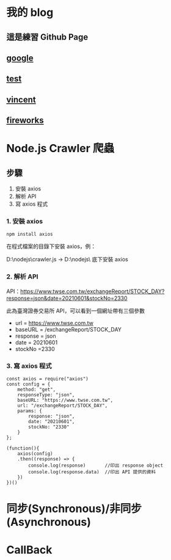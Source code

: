 # 我的 blog

## 這是練習 Github Page

## [google](https://www.google.com)

## [test](https://ycchien313.github.io/test/)

## [vincent](https://ycchien313.github.io/vincent)

## [fireworks](http://ycchien313.github.io/firework)

# Node.js Crawler 爬蟲

## 步驟

1. 安裝 axios
2. 解析 API
3. 寫 axios 程式

### 1. 安裝 axios

```javascript=
npm install axios
```

在程式檔案的目錄下安裝 axios，例：

D:\nodejs\crawler.js → D:\nodejs\ 底下安裝 axios

### 2. 解析 API

API：https://www.twse.com.tw/exchangeReport/STOCK_DAY?response=json&date=20210601&stockNo=2330

此為臺灣證券交易所 API，可以看到一個網址帶有三個參數

- url = https://www.twse.com.tw
- baseURL = /exchangeReport/STOCK_DAY
- response = json
- date = 20210601
- stockNo =2330

### 3. 寫 axios 程式

```javascript=
const axios = require("axios")
const config = {
    method: "get",
    responseType: "json",
    baseURL: "https://www.twse.com.tw",
    url: "/exchangeReport/STOCK_DAY",
    params: {
        response: "json",
        date: "20210601",
        stockNo: "2330"
    }
};

(function(){
    axios(config)
    .then((response) => {
        console.log(response)       //印出 response object
        console.log(response.data)  //印出 API 提供的資料
    })
})()
```

# 同步(Synchronous)/非同步(Asynchronous)

# CallBack
